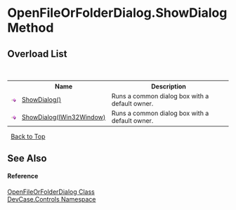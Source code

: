 # OpenFileOrFolderDialog.ShowDialog Method 
 


## Overload List
&nbsp;<table><tr><th></th><th>Name</th><th>Description</th></tr><tr><td>![Public method](media/pubmethod.gif "Public method")</td><td><a href="M_DevCase_Controls_OpenFileOrFolderDialog_ShowDialog">ShowDialog()</a></td><td>
Runs a common dialog box with a default owner.</td></tr><tr><td>![Public method](media/pubmethod.gif "Public method")</td><td><a href="M_DevCase_Controls_OpenFileOrFolderDialog_ShowDialog_1">ShowDialog(IWin32Window)</a></td><td>
Runs a common dialog box with a default owner.</td></tr></table>&nbsp;
<a href="#openfileorfolderdialog.showdialog-method">Back to Top</a>

## See Also


#### Reference
<a href="T_DevCase_Controls_OpenFileOrFolderDialog">OpenFileOrFolderDialog Class</a><br /><a href="N_DevCase_Controls">DevCase.Controls Namespace</a><br />